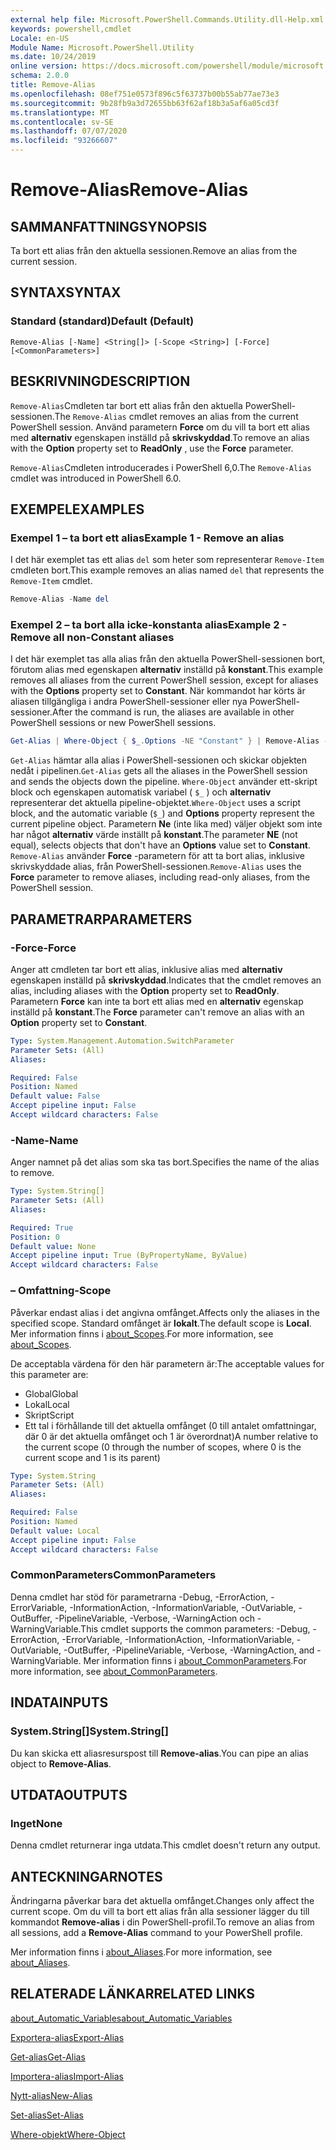 ```yaml
---
external help file: Microsoft.PowerShell.Commands.Utility.dll-Help.xml
keywords: powershell,cmdlet
Locale: en-US
Module Name: Microsoft.PowerShell.Utility
ms.date: 10/24/2019
online version: https://docs.microsoft.com/powershell/module/microsoft.powershell.utility/remove-alias?view=powershell-6&WT.mc_id=ps-gethelp
schema: 2.0.0
title: Remove-Alias
ms.openlocfilehash: 08ef751e0573f896c5f63737b00b55ab77ae73e3
ms.sourcegitcommit: 9b28fb9a3d72655bb63f62af18b3a5af6a05cd3f
ms.translationtype: MT
ms.contentlocale: sv-SE
ms.lasthandoff: 07/07/2020
ms.locfileid: "93266607"
---
```

# <span data-ttu-id="aab46-103">Remove-Alias</span><span class="sxs-lookup"><span data-stu-id="aab46-103">Remove-Alias</span></span>

## <span data-ttu-id="aab46-104">SAMMANFATTNING</span><span class="sxs-lookup"><span data-stu-id="aab46-104">SYNOPSIS</span></span>
<span data-ttu-id="aab46-105">Ta bort ett alias från den aktuella sessionen.</span><span class="sxs-lookup"><span data-stu-id="aab46-105">Remove an alias from the current session.</span></span>

## <span data-ttu-id="aab46-106">SYNTAX</span><span class="sxs-lookup"><span data-stu-id="aab46-106">SYNTAX</span></span>

### <span data-ttu-id="aab46-107">Standard (standard)</span><span class="sxs-lookup"><span data-stu-id="aab46-107">Default (Default)</span></span>

```
Remove-Alias [-Name] <String[]> [-Scope <String>] [-Force] [<CommonParameters>]
```

## <span data-ttu-id="aab46-108">BESKRIVNING</span><span class="sxs-lookup"><span data-stu-id="aab46-108">DESCRIPTION</span></span>

<span data-ttu-id="aab46-109">`Remove-Alias`Cmdleten tar bort ett alias från den aktuella PowerShell-sessionen.</span><span class="sxs-lookup"><span data-stu-id="aab46-109">The `Remove-Alias` cmdlet removes an alias from the current PowerShell session.</span></span> <span data-ttu-id="aab46-110">Använd parametern **Force** om du vill ta bort ett alias med **alternativ** egenskapen inställd på **skrivskyddad**.</span><span class="sxs-lookup"><span data-stu-id="aab46-110">To remove an alias with the **Option** property set to **ReadOnly** , use the **Force** parameter.</span></span>

<span data-ttu-id="aab46-111">`Remove-Alias`Cmdleten introducerades i PowerShell 6,0.</span><span class="sxs-lookup"><span data-stu-id="aab46-111">The `Remove-Alias` cmdlet was introduced in PowerShell 6.0.</span></span>

## <span data-ttu-id="aab46-112">EXEMPEL</span><span class="sxs-lookup"><span data-stu-id="aab46-112">EXAMPLES</span></span>

### <span data-ttu-id="aab46-113">Exempel 1 – ta bort ett alias</span><span class="sxs-lookup"><span data-stu-id="aab46-113">Example 1 - Remove an alias</span></span>

<span data-ttu-id="aab46-114">I det här exemplet tas ett alias `del` som heter som representerar `Remove-Item` cmdleten bort.</span><span class="sxs-lookup"><span data-stu-id="aab46-114">This example removes an alias named `del` that represents the `Remove-Item` cmdlet.</span></span>

```powershell
Remove-Alias -Name del
```

### <span data-ttu-id="aab46-115">Exempel 2 – ta bort alla icke-konstanta alias</span><span class="sxs-lookup"><span data-stu-id="aab46-115">Example 2 - Remove all non-Constant aliases</span></span>

<span data-ttu-id="aab46-116">I det här exemplet tas alla alias från den aktuella PowerShell-sessionen bort, förutom alias med egenskapen **alternativ** inställd på **konstant**.</span><span class="sxs-lookup"><span data-stu-id="aab46-116">This example removes all aliases from the current PowerShell session, except for aliases with the **Options** property set to **Constant**.</span></span> <span data-ttu-id="aab46-117">När kommandot har körts är aliasen tillgängliga i andra PowerShell-sessioner eller nya PowerShell-sessioner.</span><span class="sxs-lookup"><span data-stu-id="aab46-117">After the command is run, the aliases are available in other PowerShell sessions or new PowerShell sessions.</span></span>

```powershell
Get-Alias | Where-Object { $_.Options -NE "Constant" } | Remove-Alias -Force
```

<span data-ttu-id="aab46-118">`Get-Alias` hämtar alla alias i PowerShell-sessionen och skickar objekten nedåt i pipelinen.</span><span class="sxs-lookup"><span data-stu-id="aab46-118">`Get-Alias` gets all the aliases in the PowerShell session and sends the objects down the pipeline.</span></span>
<span data-ttu-id="aab46-119">`Where-Object` använder ett-skript block och egenskapen automatisk variabel ( `$_` ) och **alternativ** representerar det aktuella pipeline-objektet.</span><span class="sxs-lookup"><span data-stu-id="aab46-119">`Where-Object` uses a script block, and the automatic variable (`$_`) and **Options** property represent the current pipeline object.</span></span> <span data-ttu-id="aab46-120">Parametern **Ne** (inte lika med) väljer objekt som inte har något **alternativ** värde inställt på **konstant**.</span><span class="sxs-lookup"><span data-stu-id="aab46-120">The parameter **NE** (not equal), selects objects that don't have an **Options** value set to **Constant**.</span></span> <span data-ttu-id="aab46-121">`Remove-Alias` använder **Force** -parametern för att ta bort alias, inklusive skrivskyddade alias, från PowerShell-sessionen.</span><span class="sxs-lookup"><span data-stu-id="aab46-121">`Remove-Alias` uses the **Force** parameter to remove aliases, including read-only aliases, from the PowerShell session.</span></span>

## <span data-ttu-id="aab46-122">PARAMETRAR</span><span class="sxs-lookup"><span data-stu-id="aab46-122">PARAMETERS</span></span>

### <span data-ttu-id="aab46-123">-Force</span><span class="sxs-lookup"><span data-stu-id="aab46-123">-Force</span></span>

<span data-ttu-id="aab46-124">Anger att cmdleten tar bort ett alias, inklusive alias med **alternativ** egenskapen inställd på **skrivskyddad**.</span><span class="sxs-lookup"><span data-stu-id="aab46-124">Indicates that the cmdlet removes an alias, including aliases with the **Option** property set to **ReadOnly**.</span></span> <span data-ttu-id="aab46-125">Parametern **Force** kan inte ta bort ett alias med en **alternativ** egenskap inställd på **konstant**.</span><span class="sxs-lookup"><span data-stu-id="aab46-125">The **Force** parameter can't remove an alias with an **Option** property set to **Constant**.</span></span>

```yaml
Type: System.Management.Automation.SwitchParameter
Parameter Sets: (All)
Aliases:

Required: False
Position: Named
Default value: False
Accept pipeline input: False
Accept wildcard characters: False
```

### <span data-ttu-id="aab46-126">-Name</span><span class="sxs-lookup"><span data-stu-id="aab46-126">-Name</span></span>

<span data-ttu-id="aab46-127">Anger namnet på det alias som ska tas bort.</span><span class="sxs-lookup"><span data-stu-id="aab46-127">Specifies the name of the alias to remove.</span></span>

```yaml
Type: System.String[]
Parameter Sets: (All)
Aliases:

Required: True
Position: 0
Default value: None
Accept pipeline input: True (ByPropertyName, ByValue)
Accept wildcard characters: False
```

### <span data-ttu-id="aab46-128">– Omfattning</span><span class="sxs-lookup"><span data-stu-id="aab46-128">-Scope</span></span>

<span data-ttu-id="aab46-129">Påverkar endast alias i det angivna omfånget.</span><span class="sxs-lookup"><span data-stu-id="aab46-129">Affects only the aliases in the specified scope.</span></span> <span data-ttu-id="aab46-130">Standard omfånget är **lokalt**.</span><span class="sxs-lookup"><span data-stu-id="aab46-130">The default scope is **Local**.</span></span> <span data-ttu-id="aab46-131">Mer information finns i [about_Scopes](../microsoft.powershell.core/about/about_scopes.md).</span><span class="sxs-lookup"><span data-stu-id="aab46-131">For more information, see [about_Scopes](../microsoft.powershell.core/about/about_scopes.md).</span></span>

<span data-ttu-id="aab46-132">De acceptabla värdena för den här parametern är:</span><span class="sxs-lookup"><span data-stu-id="aab46-132">The acceptable values for this parameter are:</span></span>

- <span data-ttu-id="aab46-133">Global</span><span class="sxs-lookup"><span data-stu-id="aab46-133">Global</span></span>
- <span data-ttu-id="aab46-134">Lokal</span><span class="sxs-lookup"><span data-stu-id="aab46-134">Local</span></span>
- <span data-ttu-id="aab46-135">Skript</span><span class="sxs-lookup"><span data-stu-id="aab46-135">Script</span></span>
- <span data-ttu-id="aab46-136">Ett tal i förhållande till det aktuella omfånget (0 till antalet omfattningar, där 0 är det aktuella omfånget och 1 är överordnat)</span><span class="sxs-lookup"><span data-stu-id="aab46-136">A number relative to the current scope (0 through the number of scopes, where 0 is the current scope and 1 is its parent)</span></span>

```yaml
Type: System.String
Parameter Sets: (All)
Aliases:

Required: False
Position: Named
Default value: Local
Accept pipeline input: False
Accept wildcard characters: False
```

### <span data-ttu-id="aab46-137">CommonParameters</span><span class="sxs-lookup"><span data-stu-id="aab46-137">CommonParameters</span></span>

<span data-ttu-id="aab46-138">Denna cmdlet har stöd för parametrarna -Debug, -ErrorAction, -ErrorVariable, -InformationAction, -InformationVariable, -OutVariable, -OutBuffer, -PipelineVariable, -Verbose, -WarningAction och -WarningVariable.</span><span class="sxs-lookup"><span data-stu-id="aab46-138">This cmdlet supports the common parameters: -Debug, -ErrorAction, -ErrorVariable, -InformationAction, -InformationVariable, -OutVariable, -OutBuffer, -PipelineVariable, -Verbose, -WarningAction, and -WarningVariable.</span></span> <span data-ttu-id="aab46-139">Mer information finns i [about_CommonParameters](https://go.microsoft.com/fwlink/?LinkID=113216).</span><span class="sxs-lookup"><span data-stu-id="aab46-139">For more information, see [about_CommonParameters](https://go.microsoft.com/fwlink/?LinkID=113216).</span></span>

## <span data-ttu-id="aab46-140">INDATA</span><span class="sxs-lookup"><span data-stu-id="aab46-140">INPUTS</span></span>

### <span data-ttu-id="aab46-141">System.String[]</span><span class="sxs-lookup"><span data-stu-id="aab46-141">System.String[]</span></span>

<span data-ttu-id="aab46-142">Du kan skicka ett aliasresurspost till **Remove-alias**.</span><span class="sxs-lookup"><span data-stu-id="aab46-142">You can pipe an alias object to **Remove-Alias**.</span></span>

## <span data-ttu-id="aab46-143">UTDATA</span><span class="sxs-lookup"><span data-stu-id="aab46-143">OUTPUTS</span></span>

### <span data-ttu-id="aab46-144">Inget</span><span class="sxs-lookup"><span data-stu-id="aab46-144">None</span></span>

<span data-ttu-id="aab46-145">Denna cmdlet returnerar inga utdata.</span><span class="sxs-lookup"><span data-stu-id="aab46-145">This cmdlet doesn't return any output.</span></span>

## <span data-ttu-id="aab46-146">ANTECKNINGAR</span><span class="sxs-lookup"><span data-stu-id="aab46-146">NOTES</span></span>

<span data-ttu-id="aab46-147">Ändringarna påverkar bara det aktuella omfånget.</span><span class="sxs-lookup"><span data-stu-id="aab46-147">Changes only affect the current scope.</span></span> <span data-ttu-id="aab46-148">Om du vill ta bort ett alias från alla sessioner lägger du till kommandot **Remove-alias** i din PowerShell-profil.</span><span class="sxs-lookup"><span data-stu-id="aab46-148">To remove an alias from all sessions, add a **Remove-Alias** command to your PowerShell profile.</span></span>

<span data-ttu-id="aab46-149">Mer information finns i [about_Aliases](../microsoft.powershell.core/about/about_aliases.md).</span><span class="sxs-lookup"><span data-stu-id="aab46-149">For more information, see [about_Aliases](../microsoft.powershell.core/about/about_aliases.md).</span></span>

## <span data-ttu-id="aab46-150">RELATERADE LÄNKAR</span><span class="sxs-lookup"><span data-stu-id="aab46-150">RELATED LINKS</span></span>

[<span data-ttu-id="aab46-151">about_Automatic_Variables</span><span class="sxs-lookup"><span data-stu-id="aab46-151">about_Automatic_Variables</span></span>](../Microsoft.PowerShell.Core/About/about_Automatic_Variables.md)

[<span data-ttu-id="aab46-152">Exportera-alias</span><span class="sxs-lookup"><span data-stu-id="aab46-152">Export-Alias</span></span>](Export-Alias.md)

[<span data-ttu-id="aab46-153">Get-alias</span><span class="sxs-lookup"><span data-stu-id="aab46-153">Get-Alias</span></span>](Get-Alias.md)

[<span data-ttu-id="aab46-154">Importera-alias</span><span class="sxs-lookup"><span data-stu-id="aab46-154">Import-Alias</span></span>](Import-Alias.md)

[<span data-ttu-id="aab46-155">Nytt-alias</span><span class="sxs-lookup"><span data-stu-id="aab46-155">New-Alias</span></span>](New-Alias.md)

[<span data-ttu-id="aab46-156">Set-alias</span><span class="sxs-lookup"><span data-stu-id="aab46-156">Set-Alias</span></span>](Set-Alias.md)

[<span data-ttu-id="aab46-157">Where-objekt</span><span class="sxs-lookup"><span data-stu-id="aab46-157">Where-Object</span></span>](../Microsoft.PowerShell.Core/Where-Object.md)
